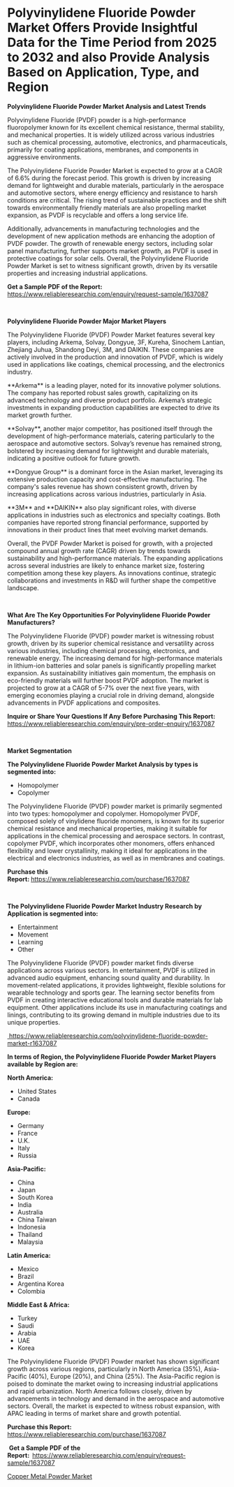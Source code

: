 <p><h1>Polyvinylidene Fluoride Powder Market Offers Provide Insightful Data for the Time Period from 2025 to 2032 and also Provide Analysis Based on Application, Type, and Region</h1></p><p><strong>Polyvinylidene Fluoride Powder Market Analysis and Latest Trends</strong></p>
<p><p>Polyvinylidene Fluoride (PVDF) powder is a high-performance fluoropolymer known for its excellent chemical resistance, thermal stability, and mechanical properties. It is widely utilized across various industries such as chemical processing, automotive, electronics, and pharmaceuticals, primarily for coating applications, membranes, and components in aggressive environments.</p><p>The Polyvinylidene Fluoride Powder Market is expected to grow at a CAGR of 6.6% during the forecast period. This growth is driven by increasing demand for lightweight and durable materials, particularly in the aerospace and automotive sectors, where energy efficiency and resistance to harsh conditions are critical. The rising trend of sustainable practices and the shift towards environmentally friendly materials are also propelling market expansion, as PVDF is recyclable and offers a long service life.</p><p>Additionally, advancements in manufacturing technologies and the development of new application methods are enhancing the adoption of PVDF powder. The growth of renewable energy sectors, including solar panel manufacturing, further supports market growth, as PVDF is used in protective coatings for solar cells. Overall, the Polyvinylidene Fluoride Powder Market is set to witness significant growth, driven by its versatile properties and increasing industrial applications.</p></p>
<p><strong>Get a Sample PDF of the Report:&nbsp;</strong> <a href="https://www.reliableresearchiq.com/enquiry/request-sample/1637087?utm_campaign=2336&utm_medium=2&utm_source=Github&utm_content=ia&utm_term=31032025&utm_id=polyvinylidene-fluoride-powder">https://www.reliableresearchiq.com/enquiry/request-sample/1637087</a></p>
<p>&nbsp;</p>
<p><strong>Polyvinylidene Fluoride Powder Major Market Players</strong></p>
<p><p>The Polyvinylidene Fluoride (PVDF) Powder Market features several key players, including Arkema, Solvay, Dongyue, 3F, Kureha, Sinochem Lantian, Zhejiang Juhua, Shandong Deyi, 3M, and DAIKIN. These companies are actively involved in the production and innovation of PVDF, which is widely used in applications like coatings, chemical processing, and the electronics industry.</p><p>**Arkema** is a leading player, noted for its innovative polymer solutions. The company has reported robust sales growth, capitalizing on its advanced technology and diverse product portfolio. Arkema’s strategic investments in expanding production capabilities are expected to drive its market growth further.</p><p>**Solvay**, another major competitor, has positioned itself through the development of high-performance materials, catering particularly to the aerospace and automotive sectors. Solvay’s revenue has remained strong, bolstered by increasing demand for lightweight and durable materials, indicating a positive outlook for future growth.</p><p>**Dongyue Group** is a dominant force in the Asian market, leveraging its extensive production capacity and cost-effective manufacturing. The company's sales revenue has shown consistent growth, driven by increasing applications across various industries, particularly in Asia.</p><p>**3M** and **DAIKIN** also play significant roles, with diverse applications in industries such as electronics and specialty coatings. Both companies have reported strong financial performance, supported by innovations in their product lines that meet evolving market demands.</p><p>Overall, the PVDF Powder Market is poised for growth, with a projected compound annual growth rate (CAGR) driven by trends towards sustainability and high-performance materials. The expanding applications across several industries are likely to enhance market size, fostering competition among these key players. As innovations continue, strategic collaborations and investments in R&D will further shape the competitive landscape.</p></p>
<p>&nbsp;</p>
<p><strong>What Are The Key Opportunities For Polyvinylidene Fluoride Powder Manufacturers?</strong></p>
<p><p>The Polyvinylidene Fluoride (PVDF) powder market is witnessing robust growth, driven by its superior chemical resistance and versatility across various industries, including chemical processing, electronics, and renewable energy. The increasing demand for high-performance materials in lithium-ion batteries and solar panels is significantly propelling market expansion. As sustainability initiatives gain momentum, the emphasis on eco-friendly materials will further boost PVDF adoption. The market is projected to grow at a CAGR of 5-7% over the next five years, with emerging economies playing a crucial role in driving demand, alongside advancements in PVDF applications and composites.</p></p>
<p><strong>Inquire or Share Your Questions If Any Before Purchasing This Report:</strong> <a href="https://www.reliableresearchiq.com/enquiry/pre-order-enquiry/1637087?utm_campaign=2336&utm_medium=2&utm_source=Github&utm_content=ia&utm_term=31032025&utm_id=polyvinylidene-fluoride-powder">https://www.reliableresearchiq.com/enquiry/pre-order-enquiry/1637087</a></p>
<p>&nbsp;</p>
<p><strong>Market Segmentation</strong></p>
<p><strong>The Polyvinylidene Fluoride Powder Market Analysis by types is segmented into:</strong></p>
<p><ul><li>Homopolymer</li><li>Copolymer</li></ul></p>
<p><p>The Polyvinylidene Fluoride (PVDF) powder market is primarily segmented into two types: homopolymer and copolymer. Homopolymer PVDF, composed solely of vinylidene fluoride monomers, is known for its superior chemical resistance and mechanical properties, making it suitable for applications in the chemical processing and aerospace sectors. In contrast, copolymer PVDF, which incorporates other monomers, offers enhanced flexibility and lower crystallinity, making it ideal for applications in the electrical and electronics industries, as well as in membranes and coatings.</p></p>
<p><strong>Purchase this Report:&nbsp;</strong><a href="https://www.reliableresearchiq.com/purchase/1637087?utm_campaign=2336&utm_medium=2&utm_source=Github&utm_content=ia&utm_term=31032025&utm_id=polyvinylidene-fluoride-powder">https://www.reliableresearchiq.com/purchase/1637087</a></p>
<p>&nbsp;</p>
<p><strong>The Polyvinylidene Fluoride Powder Market Industry Research by Application is segmented into:</strong></p>
<p><ul><li>Entertainment</li><li>Movement</li><li>Learning</li><li>Other</li></ul></p>
<p><p>The Polyvinylidene Fluoride (PVDF) powder market finds diverse applications across various sectors. In entertainment, PVDF is utilized in advanced audio equipment, enhancing sound quality and durability. In movement-related applications, it provides lightweight, flexible solutions for wearable technology and sports gear. The learning sector benefits from PVDF in creating interactive educational tools and durable materials for lab equipment. Other applications include its use in manufacturing coatings and linings, contributing to its growing demand in multiple industries due to its unique properties.</p></p>
<p><a href="https://www.reliableresearchiq.com/polyvinylidene-fluoride-powder-market-r1637087?utm_campaign=2336&utm_medium=2&utm_source=Github&utm_content=ia&utm_term=31032025&utm_id=polyvinylidene-fluoride-powder">&nbsp;https://www.reliableresearchiq.com/polyvinylidene-fluoride-powder-market-r1637087</a></p>
<p><strong>In terms of Region, the Polyvinylidene Fluoride Powder Market Players available by Region are:</strong></p>
<p>
    <p> <strong> North America: </strong>
        <ul>
            <li>United States</li>
            <li>Canada</li>
        </ul>
        </p> 
    <p> <strong> Europe: </strong>
        <ul>
            <li>Germany</li>
            <li>France</li>
            <li>U.K.</li>
            <li>Italy</li>
            <li>Russia</li>
        </ul>
        </p> 
    <p> <strong> Asia-Pacific: </strong>
        <ul>
            <li>China</li>
            <li>Japan</li>
            <li>South Korea</li>
            <li>India</li>
            <li>Australia</li>
            <li>China Taiwan</li>
            <li>Indonesia</li>
            <li>Thailand</li>
            <li>Malaysia</li>
        </ul>
        </p> 
    <p> <strong> Latin America: </strong>
        <ul>
            <li>Mexico</li>
            <li>Brazil</li>
            <li>Argentina Korea</li>
            <li>Colombia</li>
        </ul>
        </p> 
    <p> <strong> Middle East & Africa: </strong>
        <ul>
            <li>Turkey</li>
            <li>Saudi</li>
            <li>Arabia</li>
            <li>UAE</li>
            <li>Korea</li>
        </ul>
    </p>
    </p>
<p><p>The Polyvinylidene Fluoride (PVDF) Powder market has shown significant growth across various regions, particularly in North America (35%), Asia-Pacific (40%), Europe (20%), and China (25%). The Asia-Pacific region is poised to dominate the market owing to increasing industrial applications and rapid urbanization. North America follows closely, driven by advancements in technology and demand in the aerospace and automotive sectors. Overall, the market is expected to witness robust expansion, with APAC leading in terms of market share and growth potential.</p></p>
<p><strong>Purchase this Report: </strong><a href="https://www.reliableresearchiq.com/purchase/1637087?utm_campaign=2336&utm_medium=2&utm_source=Github&utm_content=ia&utm_term=31032025&utm_id=polyvinylidene-fluoride-powder">https://www.reliableresearchiq.com/purchase/1637087</a></p>
<p>&nbsp;<strong>Get a Sample PDF of the Report:&nbsp;&nbsp;</strong><a href="https://www.reliableresearchiq.com/enquiry/request-sample/1637087?utm_campaign=2336&utm_medium=2&utm_source=Github&utm_content=ia&utm_term=31032025&utm_id=polyvinylidene-fluoride-powder">https://www.reliableresearchiq.com/enquiry/request-sample/1637087</a></p>
<p><strong></strong></p>
<p><p><a href="https://github.com/boitafbg/Market-Research-Report-List-1/blob/main/copper-metal-powder-market.md?utm_campaign=2336&utm_medium=2&utm_source=Github&utm_content=ia&utm_term=31032025&utm_id=polyvinylidene-fluoride-powder">Copper Metal Powder Market</a></p></p>